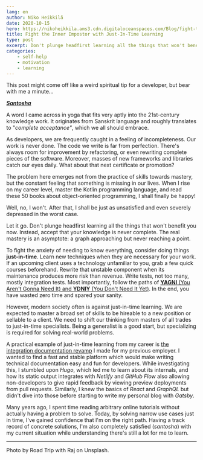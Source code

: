 ```yaml
---
lang: en
author: Niko Heikkilä
date: 2020-10-15
hero: https://nikoheikkila.ams3.cdn.digitaloceanspaces.com/Blog/fight-the-inner-impostor-with-just-in-time-learning.jpg
title: Fight the Inner Impostor with Just-In-Time Learning
type: post
excerpt: Don't plunge headfirst learning all the things that won't benefit you now. Instead, accept that your knowledge is never complete.
categories:
    - self-help
    - motivation
    - learning
---
```


This post might come off like a weird spiritual tip for a developer, but bear with me a minute...

**_[Santosha](https://en.wikipedia.org/wiki/Santosha)_**

A word I came across in yoga that fits very aptly into the 21st-century knowledge work. It originates from Sanskrit language and roughly translates to "_complete acceptance"_, which we all should embrace.

As developers, we are frequently caught in a feeling of incompleteness. Our work is never done. The code we write is far from perfection. There's always room for improvement by refactoring, or even rewriting complete pieces of the software. Moreover, masses of new frameworks and libraries catch our eyes daily. What about that next certificate or promotion?

The problem here emerges not from the practice of skills towards mastery, but the constant feeling that something is missing in our lives. When I rise on my career level, master the Kotlin programming language, and read these 50 books about object-oriented programming, I shall finally be happy!

Well, no, I won't. After that, I shall be just as unsatisfied and even severely depressed in the worst case.

Let it go. Don't plunge headfirst learning all the things that won't benefit you now. Instead, accept that your knowledge is never complete. The real mastery is an asymptote: a graph approaching but never reaching a point.

To fight the anxiety of needing to know everything, consider doing things **just-in-time**. Learn new techniques when they are necessary for your work. If an upcoming client uses a technology unfamiliar to you, grab a few quick courses beforehand. Rewrite that unstable component when its maintenance produces more risk than revenue. Write tests, not too many, mostly integration tests. Most importantly, follow the paths of [**YAGNI** (You Aren't Gonna Need It) and **YDNIY** (You Don't Need It Yet)](https://codewithoutrules.com/2020/09/18/ydniy/). In the end, you have wasted zero time and spared your sanity.

However, modern society often is against just-in-time learning. We are expected to master a broad set of skills to be hireable to a new position or sellable to a client. We need to shift our thinking from masters of all trades to just-in-time specialists. Being a generalist is a good start, but specializing is required for solving real-world problems.

A practical example of just-in-time learning from my career is [the integration documentation revamp](https://github.com/paytrail/documentation) I made for my previous employer. I wanted to find a fast and stable platform which would make writing technical documentation easy and fun for developers. While investigating this, I stumbled upon _Hugo_, which led me to learn about its internals, and how its static output integrates with _Netlify_ and _GitHub Flow_ also allowing non-developers to give rapid feedback by viewing preview deployments from pull requests. Similarly, I knew the basics of _React_ and _GraphQL_ but didn't dive into those before starting to write my personal blog with _Gatsby_.

Many years ago, I spent time reading arbitrary online tutorials without actually having a problem to solve. Today, by solving narrow use cases just in time, I've gained confidence that I'm on the right path. Having a track record of concrete solutions, I'm also completely satisfied (_santosha_) with my current situation while understanding there's still a lot for me to learn.

---

Photo by Road Trip with Raj on Unsplash.
